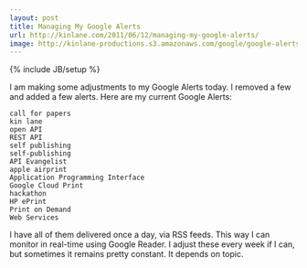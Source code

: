 ```yaml
---
layout: post
title: Managing My Google Alerts
url: http://kinlane.com/2011/06/12/managing-my-google-alerts/
image: http://kinlane-productions.s3.amazonaws.com/google/google-alerts.jpg
---
```

{% include JB/setup %}
I am making some adjustments to my Google Alerts today.
I removed a few and added a few alerts.
Here are my current Google Alerts:

	call for papers
	kin lane
	open API
	REST API
	self publishing
	self-publishing
	API Evangelist
	apple airprint
	Application Programming Interface
	Google Cloud Print
	hackathon
	HP ePrint
	Print on Demand
	Web Services

I have all of them delivered once a day, via RSS feeds.  This way I can monitor in real-time using Google Reader.
I adjust these every week if I can, but sometimes it remains pretty constant. It depends on topic.